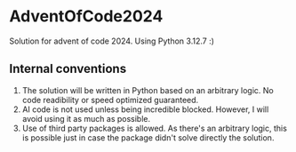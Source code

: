 # AdventOfCode2024
Solution for advent of code 2024. Using Python 3.12.7 :)

## Internal conventions
1. The solution will be written in Python based on an arbitrary logic. No code readibility or speed optimized guaranteed.
2. AI code is not used unless being incredible blocked. However, I will avoid using it as much as possible.
3. Use of third party packages is allowed. As there's an arbitrary logic, this is possible just in case the package didn't solve directly the solution.
